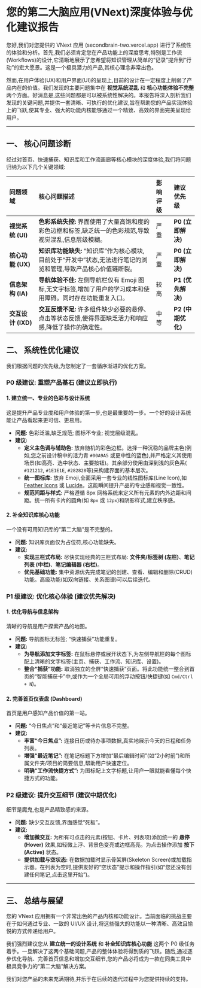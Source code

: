 # 您的第二大脑应用(VNext)深度体验与优化建议报告

您好,我们对您提供的 VNext 应用 (secondbrain-two.vercel.app) 进行了系统性的体验和分析。首先,我们必须肯定您在产品功能上的深度思考,特别是工作流(Workflows)的设计,它清晰地展示了您希望将知识管理从简单的“记录”提升到“行动”的宏大愿景。这是一个极具潜力的产品,其核心理念非常出色。

然而,在用户体验(UX)和用户界面(UI)的呈现上,目前的设计在一定程度上削弱了产品内在的价值。我们发现的主要问题集中在 **视觉系统混乱** 和 **核心功能体验不完整** 两个方面。好消息是,这些问题都是可以被系统性解决的。本报告将深入剖析我们发现的关键问题,并提供一套清晰、可执行的优化建议,旨在帮助您的产品实现体验上的飞跃,使其专业、强大的功能内核能够通过一个精致、高效的界面完美呈现给用户。

---

## 一、 核心问题诊断

经过对首页、快速捕获、知识库和工作流画廊等核心模块的深度体验,我们将问题归纳为以下几个关键领域:

| 问题领域 | 核心问题描述 | 影响评级 | 建议优先级 |
| :--- | :--- | :--- | :--- |
| **视觉系统 (UI)** | **色彩系统失控:** 界面使用了大量高饱和度的彩色边框和标签,缺乏统一的色彩规范,导致视觉混乱,信息层级模糊。 | 严重 | **P0 (立即解决)** |
| **核心功能 (UX)** | **知识库功能缺失:** “知识库”作为核心模块,目前处于“开发中”状态,无法进行笔记的浏览和管理,导致产品核心价值链断裂。 | 严重 | **P0 (立即解决)** |
| **信息架构 (IA)** | **导航体验不佳:** 左侧导航栏仅有 Emoji 图标,无文字标签,增加了用户的学习成本和使用障碍。同时存在功能重复入口。 | 较高 | **P1 (优先解决)** |
| **交互设计 (IXD)** | **交互反馈不足:** 许多组件缺少必要的悬停、点击等状态反馈,使得界面缺乏活力和响应感,降低了操作的确定性。 | 中等 | **P2 (中期优化)** |

## 二、 系统性优化建议

我们根据问题的优先级,为您制定了一套循序渐进的优化方案。

### **P0 级建议: 重塑产品基石 (建议立即执行)**

#### **1. 建立统一、专业的色彩与设计系统**

这是提升产品专业度和用户体验的第一步,也是最重要的一步。一个好的设计系统能让产品看起来更可信、更易用。

*   **问题:** 色彩泛滥,缺乏规范; 图标不专业; 视觉层级混乱。
*   **建议:**
    *   **定义主色调与辅助色:** 放弃随机的彩色边框。选择一种沉稳的品牌主色(例如,您之前设计稿中的活力青 `#00A9A5` 或更中性的蓝色),并严格定义其使用场景(如高亮、选中状态、主要按钮)。其余部分使用由深到浅的灰色系(` #121212`, `#1E1E1E`, `#282828`等)来构建界面的基本层次。
    *   **统一图标库:** 放弃 Emoji,全面采用一套专业的线性图标库(Line Icon),如 [Feather Icons](https://feathericons.com/) 或 [Lucide](https://lucide.dev/)。这能瞬间提升产品的专业感和视觉一致性。
    *   **规范间距与样式:** 严格遵循 8px 网格系统来定义所有元素的内外边距和间距。统一所有卡片的圆角(如 `8px` 或 `12px`)和阴影样式,建立秩序感。

#### **2. 补全知识库核心功能**

一个没有可用知识库的“第二大脑”是不完整的。

*   **问题:** 知识库页面仅为占位符,核心功能缺失。
*   **建议:**
    *   **实现三栏式布局:** 尽快实现经典的三栏式布局: **文件夹/标签树 (左栏)**、**笔记列表 (中栏)**、**笔记编辑器 (右栏)**。
    *   **优先基础功能:** 集中资源优先完成笔记的创建、查看、编辑和删除(CRUD)功能。高级功能(如双向链接、关系图谱)可以后续迭代。

### **P1 级建议: 优化核心体验 (建议优先解决)**

#### **1. 优化导航与信息架构**

清晰的导航是用户探索产品的地图。

*   **问题:** 导航图标无标签; “快速捕获”功能重复。
*   **建议:**
    *   **为导航添加文字标签:** 在鼠标悬停或展开状态下,为左侧导航栏的每个图标配上清晰的文字标签(主页、捕获、工作流、知识库、设置)。
    *   **整合“捕获”功能:** 取消独立的全屏“快速捕获”页面。将此功能统一整合到首页的“智能捕获卡”中,或作为一个全局可用的浮动按钮/快捷键(如 `Cmd/Ctrl + N`)。

#### **2. 完善首页仪表盘 (Dashboard)**

首页是用户感知产品价值的第一站。

*   **问题:** “今日焦点”和“最近笔记”等卡片信息不完整。
*   **建议:**
    *   **丰富“今日焦点”:** 连接日历或待办事项数据,真实地展示今天的日程和任务列表。
    *   **增强“最近笔记”:** 在笔记标题下方增加“最后编辑时间”(如“2小时前”)和所属文件夹/项目的简要信息,帮助用户快速定位。
    *   **明确“工作流快捷方式”:** 为图标配上文字标题,让用户一眼就能看懂每个快捷方式的功能。

### **P2 级建议: 提升交互细节 (建议中期优化)**

细节是魔鬼,也是产品精致感的来源。

*   **问题:** 缺少交互反馈,界面感觉“死板”。
*   **建议:**
    *   **增加微交互:** 为所有可点击的元素(按钮、卡片、列表项)添加统一的 **悬停(Hover)** 效果,如轻微上浮、背景色变亮或边框高亮。为点击操作添加 **按下(Active)** 状态。
    - **提供加载与空状态:** 在数据加载时显示骨架屏(Skeleton Screen)或加载指示器。在列表为空时,提供友好的“空状态”提示和操作指引(如“您还没有创建任何笔记,点击这里开始”)。

---

## 三、 总结与展望

您的 VNext 应用拥有一个非常出色的产品内核和功能设计。当前面临的挑战主要在于如何通过专业、一致的 UI/UX 设计,将这些强大的功能以一种清晰、高效且愉悦的方式传递给用户。

我们强烈建议您从 **建立统一的设计系统** 和 **补全知识库核心功能** 这两个 P0 级任务着手。一旦解决了这两个基础问题,产品的整体体验将得到质的飞跃。随后,通过逐步优化导航、完善首页信息和增加交互细节,您的产品必将成为一款在同类工具中极具竞争力的“第二大脑”解决方案。

我们对您产品的未来充满期待,并乐于在后续的迭代过程中为您提供持续的支持。

